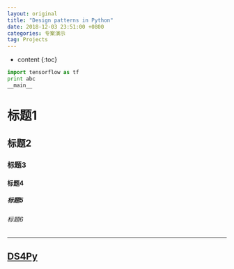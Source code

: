```yaml
---
layout: original
title: "Design patterns in Python"
date: 2018-12-03 23:51:00 +0800
categories: 专案演示
tag: Projects
---
```

* content
{:toc}

<!-- more -->

```python
import tensorflow as tf
print abc
__main__
```

# 标题1

## 标题2

### 标题3

#### 标题4

##### 标题5

###### 标题6

---
[DS4Py](https://github.com/z2care/DS4Py)
---
